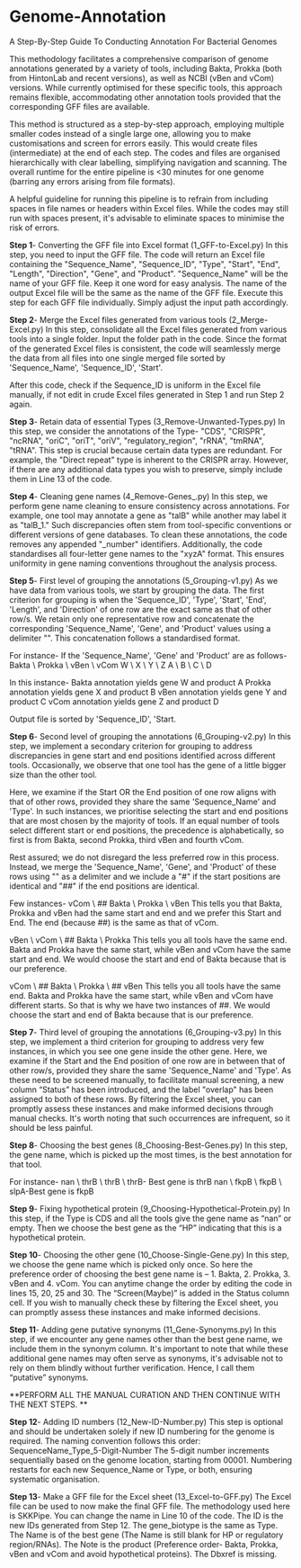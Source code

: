 # Genome-Annotation
A Step-By-Step Guide To Conducting Annotation For Bacterial Genomes

This methodology facilitates a comprehensive comparison of genome annotations generated by a variety of tools, including Bakta, Prokka (both from HintonLab and recent versions), as well as NCBI (vBen and vCom) versions. While currently optimised for these specific tools, this approach remains flexible, accommodating other annotation tools provided that the corresponding GFF files are available.

This method is structured as a step-by-step approach, employing multiple smaller codes instead of a single large one, allowing you to make customisations and screen for errors easily. This would create files (intermediate) at the end of each step. The codes and files are organised hierarchically with clear labelling, simplifying navigation and scanning. The overall runtime for the entire pipeline is <30 minutes for one genome (barring any errors arising from file formats). 

A helpful guideline for running this pipeline is to refrain from including spaces in file names or headers within Excel files. While the codes may still run with spaces present, it's advisable to eliminate spaces to minimise the risk of errors.

**Step 1**- Converting the GFF file into Excel format (1_GFF-to-Excel.py)
In this step, you need to input the GFF file. The code will return an Excel file containing the "Sequence_Name", "Sequence_ID", "Type", "Start", "End", "Length", "Direction", "Gene", and "Product". 
"Sequence_Name" will be the name of your GFF file. Keep it one word for easy analysis.
The name of the output Excel file will be the same as the name of the GFF file. 
Execute this step for each GFF file individually. Simply adjust the input path accordingly.

**Step 2**- Merge the Excel files generated from various tools (2_Merge-Excel.py)
In this step, consolidate all the Excel files generated from various tools into a single folder. Input the folder path in the code. Since the format of the generated Excel files is consistent, the code will seamlessly merge the data from all files into one single merged file sorted by 'Sequence_Name', 'Sequence_ID', 'Start'.

After this code, check if the Sequence_ID is uniform in the Excel file manually, if not edit in crude Excel files generated in Step 1 and run Step 2 again.

**Step 3**- Retain data of essential Types (3_Remove-Unwanted-Types.py)
In this step, we consider the annotations of the Type- "CDS", "CRISPR", "ncRNA", "oriC", "oriT", "oriV", "regulatory_region", "rRNA", "tmRNA", "tRNA". 
This step is crucial because certain data types are redundant. For example, the "Direct repeat" type is inherent to the CRISPR array. However, if there are any additional data types you wish to preserve, simply include them in Line 13 of the code.

**Step 4**- Cleaning gene names (4_Remove-Genes_.py)
In this step, we perform gene name cleaning to ensure consistency across annotations. For example, one tool may annotate a gene as "talB" while another may label it as "talB_1." Such discrepancies often stem from tool-specific conventions or different versions of gene databases. To clean these annotations, the code removes any appended "_number" identifiers.
Additionally, the code standardises all four-letter gene names to the "xyzA" format. This ensures uniformity in gene naming conventions throughout the analysis process.

**Step 5**- First level of grouping the annotations (5_Grouping-v1.py)
As we have data from various tools, we start by grouping the data. The first criterion for grouping is when the 'Sequence_ID', 'Type', 'Start', 'End', 'Length', and 'Direction' of one row are the exact same as that of other row/s. We retain only one representative row and concatenate the corresponding 'Sequence_Name', 'Gene', and 'Product' values using a delimiter "\". This concatenation follows a standardised format.

For instance- 
If the 'Sequence_Name', 'Gene' and 'Product' are as follows-
Bakta \ Prokka \ vBen \ vCom		W \ X \ Y \ Z 		A \ B \ C \ D

In this instance-
Bakta annotation yields gene W and product A
Prokka annotation yields gene X and product B
vBen annotation yields gene Y and product C
vCom annotation yields gene Z and product D

Output file is sorted by 'Sequence_ID', 'Start.

**Step 6**- Second level of grouping the annotations (6_Grouping-v2.py)
In this step, we implement a secondary criterion for grouping to address discrepancies in gene start and end positions identified across different tools. Occasionally, we observe that one tool has the gene of a little bigger size than the other tool. 

Here, we examine if the Start OR the End position of one row aligns with that of other rows, provided they share the same 'Sequence_Name' and 'Type'. In such instances, we prioritise selecting the start and end positions that are most chosen by the majority of tools. If an equal number of tools select different start or end positions, the precedence is alphabetically, so first is from Bakta, second Prokka, third vBen and fourth vCom. 

Rest assured; we do not disregard the less preferred row in this process. Instead, we merge the 'Sequence_Name', 'Gene', and 'Product' of these rows using "\" as a delimiter and we include a "#" if the start positions are identical and "##" if the end positions are identical.

Few instances- 
vCom \ ## Bakta \ Prokka \ vBen
This tells you that Bakta, Prokka and vBen had the same start and end and we prefer this Start and End. The end (because ##) is the same as that of vCom.

vBen \ vCom \ ## Bakta \ Prokka
This tells you all tools have the same end.  Bakta and Prokka have the same start, while vBen and vCom have the same start and end. We would choose the start and end of Bakta because that is our preference.
 
vCom \ ## Bakta \ Prokka \ ## vBen
This tells you all tools have the same end. Bakta and Prokka have the same start, while vBen and vCom have different starts. So that is why we have two instances of ##.  We would choose the start and end of Bakta because that is our preference.

**Step 7**- Third level of grouping the annotations (6_Grouping-v3.py)
In this step, we implement a third criterion for grouping to address very few instances, in which you see one gene inside the other gene. Here, we examine if the Start and the End position of one row are in between that of other row/s, provided they share the same 'Sequence_Name' and 'Type'. 
As these need to be screened manually, to facilitate manual screening, a new column “Status” has been introduced, and the label "overlap" has been assigned to both of these rows. By filtering the Excel sheet, you can promptly assess these instances and make informed decisions through manual checks. It's worth noting that such occurrences are infrequent, so it should be less painful.

**Step 8**- Choosing the best genes (8_Choosing-Best-Genes.py)
In this step, the gene name, which is picked up the most times, is the best annotation for that tool. 

For instance-
nan \ thrB \ thrB \ thrB- Best gene is thrB
nan \ fkpB \ fkpB \ slpA-Best gene is fkpB

**Step 9**- Fixing hypothetical protein (9_Choosing-Hypothetical-Protein.py)
In this step, if the Type is CDS and all the tools give the gene name as “nan” or empty. Then we choose the best gene as the “HP” indicating that this is a hypothetical protein. 

**Step 10**- Choosing the other gene (10_Choose-Single-Gene.py)
In this step, we choose the gene name which is picked only once. So here the preference order of choosing the best gene name is – 1. Bakta, 2. Prokka, 3. vBen and 4. vCom. You can anytime change the order by editing the code in lines 15, 20, 25 and 30. The “Screen(Maybe)” is added in the Status column cell. If you wish to manually check these by filtering the Excel sheet, you can promptly assess these instances and make informed decisions. 

**Step 11**- Adding gene putative synonyms (11_Gene-Synonyms.py)
In this step, if we encounter any gene names other than the best gene name, we include them in the synonym column. It's important to note that while these additional gene names may often serve as synonyms, it's advisable not to rely on them blindly without further verification. Hence, I call them “putative” synonyms.
 
**PERFORM ALL THE MANUAL CURATION AND THEN CONTINUE WITH THE NEXT STEPS. **

**Step 12**- Adding ID numbers (12_New-ID-Number.py)
This step is optional and should be undertaken solely if new ID numbering for the genome is required. The naming convention follows this order:
SequenceName_Type_5-Digit-Number
The 5-digit number increments sequentially based on the genome location, starting from 00001. Numbering restarts for each new Sequence_Name or Type, or both, ensuring systematic organisation.

**Step 13**- Make a GFF file for the Excel sheet (13_Excel-to-GFF.py)
The Excel file can be used to now make the final GFF file. 
The methodology used here is SKKPipe. You can change the name in Line 10 of the code. 
The ID is the new IDs generated from Step 12.
The gene_biotype is the same as Type.
The Name is of the best gene (The Name is still blank for HP or regulatory region/RNAs).
The Note is the product (Preference order- Bakta, Prokka, vBen and vCom and avoid hypothetical proteins).
The Dbxref is missing. 
